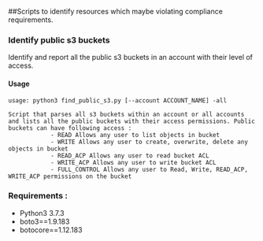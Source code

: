 ##Scripts to identify resources which maybe violating compliance requirements. 

### Identify public s3 buckets 
Identify and report all the public s3 buckets in an account with their level of access. 

#### Usage 

```
usage: python3 find_public_s3.py [--account ACCOUNT_NAME] -all

Script that parses all s3 buckets within an account or all accounts and lists all the public buckets with their access permissions. Public buckets can have following access : 
            - READ Allows any user to list objects in bucket
            - WRITE Allows any user to create, overwrite, delete any objects in bucket
            - READ_ACP Allows any user to read bucket ACL
            - WRITE_ACP Allows any user to write bucket ACL
            - FULL_CONTROL Allows any user to Read, Write, READ_ACP, WRITE_ACP permissions on the bucket

```


### Requirements : 
- Python3 3.7.3
- boto3==1.9.183                                                                                                           
- botocore==1.12.183